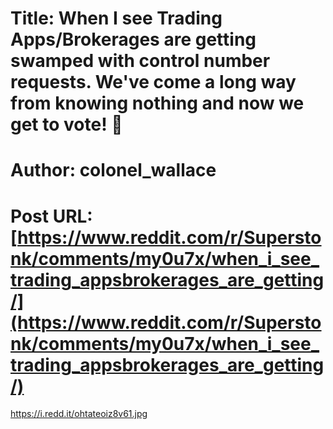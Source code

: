 # Title: When I see Trading Apps/Brokerages are getting swamped with control number requests. We've come a long way from knowing nothing and now we get to vote! 🦍
# Author: colonel_wallace
# Post URL: [https://www.reddit.com/r/Superstonk/comments/my0u7x/when_i_see_trading_appsbrokerages_are_getting/](https://www.reddit.com/r/Superstonk/comments/my0u7x/when_i_see_trading_appsbrokerages_are_getting/)


https://i.redd.it/ohtateoiz8v61.jpg